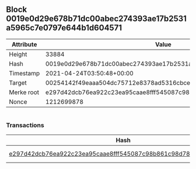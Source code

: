 ## Block 0019e0d29e678b71dc00abec274393ae17b2531a5965c7e0797e644b1d604571

Attribute | Value
--- | ---
Height | 33884
Hash | 0019e0d29e678b71dc00abec274393ae17b2531a5965c7e0797e644b1d604571
Timestamp | 2021-04-24T03:50:48+00:00
Target | 00254142f49eaaa504dc75712e8378ad5316cbcead634704b3734b6271167cc4
Merke root | e297d42dcb76ea922c23ea95caae8fff545087c98b861c98d78741461b25f849
Nonce | 1212699878

```

```

### Transactions

Hash | Amount
--- | ---
[e297d42dcb76ea922c23ea95caae8fff545087c98b861c98d78741461b25f849](e297d42dcb76ea922c23ea95caae8fff545087c98b861c98d78741461b25f849.md) | 10.00000000 SKEPTI 
